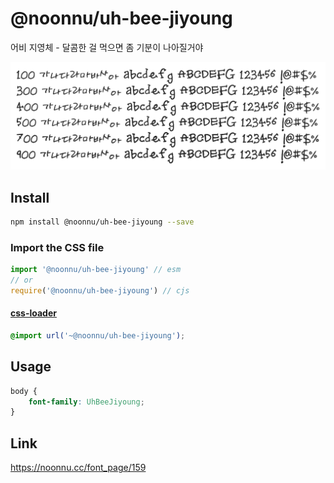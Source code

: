 # @noonnu/uh-bee-jiyoung

어비 지영체 - 달콤한 걸 먹으면 좀 기분이 나아질거야

![example](./example.png)

## Install

```bash
npm install @noonnu/uh-bee-jiyoung --save
```

### Import the CSS file

```js
import '@noonnu/uh-bee-jiyoung' // esm
// or
require('@noonnu/uh-bee-jiyoung') // cjs
```

#### [css-loader](https://github.com/webpack-contrib/css-loader)

```css
@import url('~@noonnu/uh-bee-jiyoung');
```

## Usage

```css
body {
    font-family: UhBeeJiyoung;
}
```

## Link

https://noonnu.cc/font_page/159
